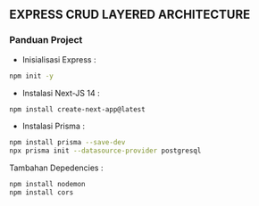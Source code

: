 ## EXPRESS CRUD LAYERED ARCHITECTURE

### Panduan Project
 
- Inisialisasi Express : 

```sh
npm init -y
```

- Instalasi Next-JS 14 :

```sh 
npm install create-next-app@latest
```

- Instalasi Prisma :
```sh
npm install prisma --save-dev
npx prisma init --datasource-provider postgresql
```

Tambahan Depedencies : 
```sh
npm install nodemon
npm install cors
```